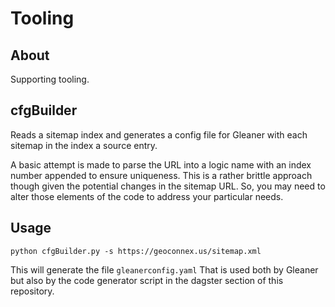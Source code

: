 # Tooling

## About

Supporting tooling.

## cfgBuilder

Reads a sitemap index and generates a config file for Gleaner
with each sitemap in the index a source entry.

A basic attempt is made to parse the URL into a logic name with
an index number appended to ensure uniqueness.  This is a rather
brittle approach though given the potential changes in the sitemap
URL.  So, you may need to alter those elements of the code to
address your particular needs.

## Usage

```
python cfgBuilder.py -s https://geoconnex.us/sitemap.xml
```

This will generate the file ```gleanerconfig.yaml``` That is used both by Gleaner but
also by the code generator script in the dagster section of this repository.

